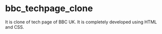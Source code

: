# bbc_techpage_clone
It is clone of tech page of BBC UK.
It is completely developed using HTML and CSS.
